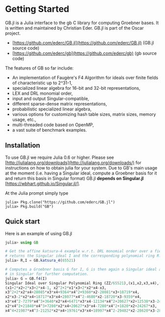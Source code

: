 # Getting Started

GB.jl is a Julia interface to the gb C library for computing Groebner bases. It is written
and maintained by Christian Eder. GB.jl is part of the Oscar project.

- [https://github.com/ederc/GB.jl](https://github.com/ederc/GB.jl) (GB.jl source code)
- [https://github.com/ederc/gb](https://github.com/ederc/gb) (gb source code)

The features of GB so far include:

  - An implementation of Faug&egrave;re's F4 Algorithm for ideals over finite fields of characteristic up to 2^31-1,
  - specialized linear algebra for 16-bit and 32-bit representations,
  - LEX and DRL monomial order,
  - input and output Singular-compatible,
  - different sparse-dense matrix representations,
  - probabilistic specialized linear algebra,
  - various options for customizing hash table sizes, matrix sizes, memory usage, etc.,
  - multi-threaded code based on OpenMP,
  - a vast suite of benchmark examples.

## Installation

To use GB.jl we require Julia 0.6 or higher. Please see
[http://julialang.org/downloads](http://julialang.org/downloads/) for instructions on
how to obtain julia for your system. Due to GB's main usage at the moment
(i.e. having a Singular ideal, compute a Groebner basis for it and return this basis in Singular format)
GB.jl **depends on Singular.jl** [https://wbhart.github.io/Singular.jl/].

At the Julia prompt simply type

```
julia> Pkg.clone("https://github.com/ederc/GB.jl")
julia> Pkg.build("GB")
```

## Quick start

Here is an example of using GB.jl

```julia
julia> using GB

# Get the affine katsura-4 example w.r.t. DRL monomial order over a field of characteristic 65521:
# returns the Singular ideal I and the corresponding polynomial ring R.
julia> R,I = GB.katsura_4(65521)

# Computes a Groebner basis G for I, G is then again a Singular ideal and can be handled
# in Singular for further computation.
julia> G = GB.f4(I)
Singular Ideal over Singular Polynomial Ring (ZZ/65521),(x1,x2,x3,x4),(dp(4),C) with generators
(x1+2*x2+2*x3+2*x4-1, x2^2+2*x1*x3+2*x2*x4-x3,
x3^2+2*x2*x4+28085*x3*x4+9364*x4^2+9360*x2-28081*x3+18719*x4,
x2*x3-2*x2*x4+18717*x3*x4+28077*x4^2-4680*x2-18720*x3-9359*x4,
x3*x4^2-7279*x4^3+3640*x2*x4+6471*x3*x4-12134*x4^2+20627*x2+12538*x3-24267*x4,
x2*x4^2+21840*x4^3+7280*x2*x4+20627*x3*x4-7280*x4^2+1820*x2+24267*x3,
x4^4+21987*x4^3-21252*x2*x4+19761*x3*x4+18997*x4^2-29482*x2-28620*x3-28189*x4)
```
